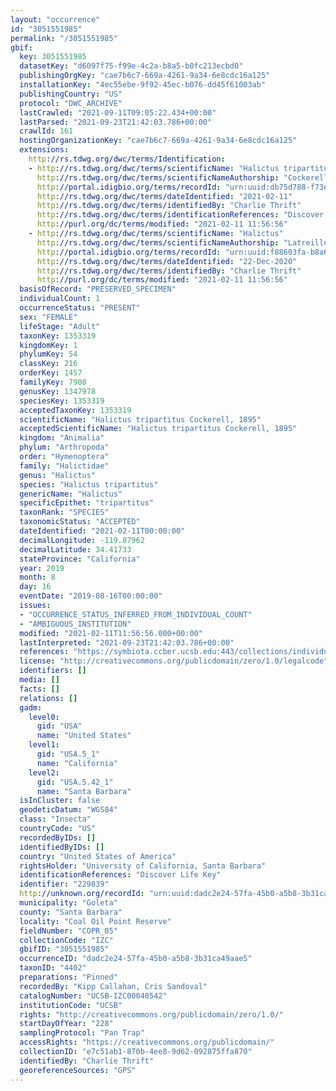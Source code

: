 ```yaml
---
layout: "occurrence"
id: "3051551985"
permalink: "/3051551985"
gbif:
  key: 3051551985
  datasetKey: "d6097f75-f99e-4c2a-b8a5-b0fc213ecbd0"
  publishingOrgKey: "cae7b6c7-669a-4261-9a34-6e8cdc16a125"
  installationKey: "4ec55ebe-9f92-45ec-b076-dd45f61003ab"
  publishingCountry: "US"
  protocol: "DWC_ARCHIVE"
  lastCrawled: "2021-09-11T09:05:22.434+00:00"
  lastParsed: "2021-09-23T21:42:03.786+00:00"
  crawlId: 161
  hostingOrganizationKey: "cae7b6c7-669a-4261-9a34-6e8cdc16a125"
  extensions:
    http://rs.tdwg.org/dwc/terms/Identification:
    - http://rs.tdwg.org/dwc/terms/scientificName: "Halictus tripartitus"
      http://rs.tdwg.org/dwc/terms/scientificNameAuthorship: "Cockerell, 1895"
      http://portal.idigbio.org/terms/recordId: "urn:uuid:db75d788-f73e-4c0e-9799-25431bb3c347"
      http://rs.tdwg.org/dwc/terms/dateIdentified: "2021-02-11"
      http://rs.tdwg.org/dwc/terms/identifiedBy: "Charlie Thrift"
      http://rs.tdwg.org/dwc/terms/identificationReferences: "Discover Life Key"
      http://purl.org/dc/terms/modified: "2021-02-11 11:56:56"
    - http://rs.tdwg.org/dwc/terms/scientificName: "Halictus"
      http://rs.tdwg.org/dwc/terms/scientificNameAuthorship: "Latreille, 1804"
      http://portal.idigbio.org/terms/recordId: "urn:uuid:f88603fa-b8a6-4a12-a06c-c1df7bcd72fe"
      http://rs.tdwg.org/dwc/terms/dateIdentified: "22-Dec-2020"
      http://rs.tdwg.org/dwc/terms/identifiedBy: "Charlie Thrift"
      http://purl.org/dc/terms/modified: "2021-02-11 11:56:56"
  basisOfRecord: "PRESERVED_SPECIMEN"
  individualCount: 1
  occurrenceStatus: "PRESENT"
  sex: "FEMALE"
  lifeStage: "Adult"
  taxonKey: 1353319
  kingdomKey: 1
  phylumKey: 54
  classKey: 216
  orderKey: 1457
  familyKey: 7908
  genusKey: 1347978
  speciesKey: 1353319
  acceptedTaxonKey: 1353319
  scientificName: "Halictus tripartitus Cockerell, 1895"
  acceptedScientificName: "Halictus tripartitus Cockerell, 1895"
  kingdom: "Animalia"
  phylum: "Arthropoda"
  order: "Hymenoptera"
  family: "Halictidae"
  genus: "Halictus"
  species: "Halictus tripartitus"
  genericName: "Halictus"
  specificEpithet: "tripartitus"
  taxonRank: "SPECIES"
  taxonomicStatus: "ACCEPTED"
  dateIdentified: "2021-02-11T00:00:00"
  decimalLongitude: -119.87962
  decimalLatitude: 34.41733
  stateProvince: "California"
  year: 2019
  month: 8
  day: 16
  eventDate: "2019-08-16T00:00:00"
  issues:
  - "OCCURRENCE_STATUS_INFERRED_FROM_INDIVIDUAL_COUNT"
  - "AMBIGUOUS_INSTITUTION"
  modified: "2021-02-11T11:56:56.000+00:00"
  lastInterpreted: "2021-09-23T21:42:03.786+00:00"
  references: "https://symbiota.ccber.ucsb.edu:443/collections/individual/index.php?occid=229839"
  license: "http://creativecommons.org/publicdomain/zero/1.0/legalcode"
  identifiers: []
  media: []
  facts: []
  relations: []
  gadm:
    level0:
      gid: "USA"
      name: "United States"
    level1:
      gid: "USA.5_1"
      name: "California"
    level2:
      gid: "USA.5.42_1"
      name: "Santa Barbara"
  isInCluster: false
  geodeticDatum: "WGS84"
  class: "Insecta"
  countryCode: "US"
  recordedByIDs: []
  identifiedByIDs: []
  country: "United States of America"
  rightsHolder: "University of California, Santa Barbara"
  identificationReferences: "Discover Life Key"
  identifier: "229839"
  http://unknown.org/recordId: "urn:uuid:dadc2e24-57fa-45b0-a5b8-3b31ca49aae5"
  municipality: "Goleta"
  county: "Santa Barbara"
  locality: "Coal Oil Point Reserve"
  fieldNumber: "COPR_05"
  collectionCode: "IZC"
  gbifID: "3051551985"
  occurrenceID: "dadc2e24-57fa-45b0-a5b8-3b31ca49aae5"
  taxonID: "4402"
  preparations: "Pinned"
  recordedBy: "Kipp Callahan, Cris Sandoval"
  catalogNumber: "UCSB-IZC00040542"
  institutionCode: "UCSB"
  rights: "http://creativecommons.org/publicdomain/zero/1.0/"
  startDayOfYear: "228"
  samplingProtocol: "Pan Trap"
  accessRights: "https://creativecommons.org/publicdomain/"
  collectionID: "e7c51ab1-870b-4ee8-9d62-092875ffa870"
  identifiedBy: "Charlie Thrift"
  georeferenceSources: "GPS"
---
```

